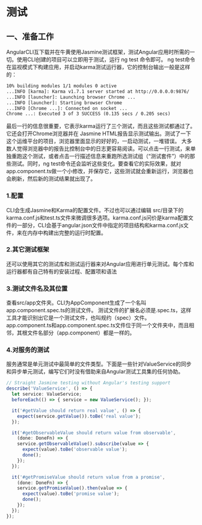 # 测试
## 一、准备工作
  AngularCLI互下载并在牛黄使用Jasmine测试框架，测试Angular应用时所需的一切。使用CLI创建的项目可以立即用于测试，运行 ng test 命令即可。
  ng test命令在监视模式下构建应用，并启动karma测试运行器，它的控制台输出一般是这样的：
```txt
10% building modules 1/1 modules 0 active
...INFO [karma]: Karma v1.7.1 server started at http://0.0.0.0:9876/
...INFO [launcher]: Launching browser Chrome ...
...INFO [launcher]: Starting browser Chrome
...INFO [Chrome ...]: Connected on socket ... 
Chrome ...: Executed 3 of 3 SUCCESS (0.135 secs / 0.205 secs)
```
  最后一行的信息很重要，它表示karma运行了三个测试，而且这些测试都通过了。它还会打开Chrome浏览器并在 Jasmine HTML报告显示测试输出。测试了一下这个运维平台的项目，浏览器里面显示的好好的，一启动测试，一堆错误。
  大多数人觉得浏览器中的报告比控制台中的日志更容易阅读。可以点击一行测试，来单独重跑这个测试，或者点击一行描述信息来重跑所选测试组（“测试套件”）中的那些测试。同时，ng test命令还会监听这些变化。要查看它的实际效果，就对app.component.ts做一个小修改，并保存它，这些测试就会重新运行，浏览器也会刷新，然后新的测试结果就出现了。
### 1.配置
  CLI会生成Jasmine和Karma的配置文件。不过也可以通过编辑 src/目录下的karma.conf.js和test.ts文件来微调很多选项。karma.conf.js问价是karma配置文件的一部分，CLI会基于angular.json文件中指定的项目结构和karma.conf.js文件，来在内存中构建出完整的运行时配置。
### 2.其它测试框架
  还可以使用其它的测试库和测试运行器来对Angular应用进行单元测试。每个库和运行器都有自己特有的安装过程、配置项和语法
### 3.测试文件名及其位置
  查看src/app文件夹。CLI为AppComponent生成了一个名叫app.component.spec.ts的测试文件。
  测试文件的扩展名必须是.spec.ts，这样工具才能识别出它是一个测试文件，也叫规约（spec）文件。
  app.component.ts和app.component.spec.ts文件位于同一个文件夹中，而且相邻，其根文件名部分（app.component）都是一样的。
### 4.对服务的测试
  服务通常是单元测试中最简单的文件类型。下面是一些针对ValueService的同步和异步单元测试，编写它们时没有借助来自Angular测试工具集的任何协助。
```typescript
// Straight Jasmine testing without Angular's testing support
describe('ValueService', () => {
  let service: ValueService;
  beforeEach(() => { service = new ValueService(); });

  it('#getValue should return real value', () => {
    expect(service.getValue()).toBe('real value');
  });

  it('#getObservableValue should return value from observable',
    (done: DoneFn) => {
    service.getObservableValue().subscribe(value => {
      expect(value).toBe('observable value');
      done();
    });
  });

  it('#getPromiseValue should return value from a promise',
    (done: DoneFn) => {
    service.getPromiseValue().then(value => {
      expect(value).toBe('promise value');
      done();
    });
  });
});
```






















